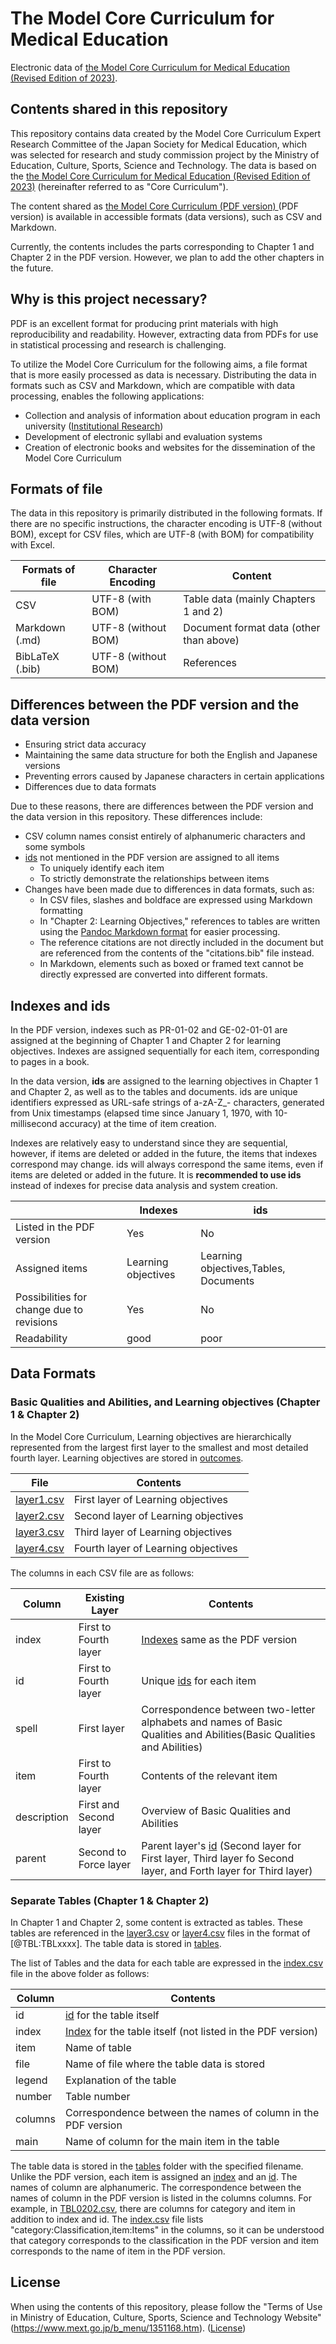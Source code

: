 # The Model Core Curriculum for Medical Education

Electronic data of [the Model Core Curriculum for Medical Education (Revised Edition of 2023)](https://www.mext.go.jp/b_menu/shingi/chousa/koutou/116/toushin/mext_01280.html).

## Contents shared in this repository

This repository contains data created by the Model Core Curriculum Expert Research Committee of the Japan Society for Medical Education, which was selected for research and study commission project by the Ministry of Education, Culture, Sports, Science and Technology. The data is based on the [the Model Core Curriculum for Medical Education (Revised Edition of 2023)](https://www.mext.go.jp/b_menu/shingi/chousa/koutou/116/toushin/mext_01280.html) (hereinafter referred to as "Core Curriculum").

The content shared as [the Model Core Curriculum (PDF version) ](https://www.mext.go.jp/b_menu/shingi/chousa/koutou/116/toushin/mext_01280.html) (PDF version) is available in accessible formats (data versions), such as CSV and Markdown.

Currently, the contents includes the parts corresponding to Chapter 1 and Chapter 2 in the PDF version. However, we plan to add the other chapters in the future.

## Why is this project necessary?

PDF is an excellent format for producing print materials with high reproducibility and readability. However, extracting data from PDFs for use in statistical processing and research is challenging.

To utilize the Model Core Curriculum for the following aims, a file format that is more easily processed as data is necessary. Distributing the data in formats such as CSV and Markdown, which are compatible with data processing, enables the following applications:

- Collection and analysis of information about education program in each university ([Institutional Research](https://doi.org/10.24489/jjphe.2018-012))
- Development of electronic syllabi and evaluation systems
- Creation of electronic books and websites for the dissemination of the Model Core Curriculum

## Formats of file

The data in this repository is primarily distributed in the following formats. If there are no specific instructions, the character encoding is UTF-8 (without BOM), except for CSV files, which are UTF-8 (with BOM) for compatibility with Excel.

| Formats of file | Character Encoding  | Content                                 |
| --------------- | ------------------- | --------------------------------------- |
| CSV             | UTF-8 (with BOM)    | Table data (mainly Chapters 1 and 2)    |
| Markdown (.md)  | UTF-8 (without BOM) | Document format data (other than above) |
| BibLaTeX (.bib) | UTF-8 (without BOM) | References                              |

## Differences between the PDF version and the data version

- Ensuring strict data accuracy
- Maintaining the same data structure for both the English and Japanese versions
- Preventing errors caused by Japanese characters in certain applications
- Differences due to data formats

Due to these reasons, there are differences between the PDF version and the data version in this repository. These differences include:

- CSV column names consist entirely of alphanumeric characters and some symbols
- [ids](#indexes-and-ids) not mentioned in the PDF version are assigned to all items
    - To uniquely identify each item
    - To strictly demonstrate the relationships between items
- Changes have been made due to differences in data formats, such as:
    - In CSV files, slashes and boldface are expressed using Markdown formatting
    - In "Chapter 2: Learning Objectives," references to tables are written using the [Pandoc Markdown format](https://pandoc.org/MANUAL.html#pandocs-markdown) for easier processing.
    - The reference citations are not directly included in the document but are referenced from the contents of the "citations.bib" file instead. 
    - In Markdown, elements such as boxed or framed text cannot be directly expressed are converted into different formats.


## Indexes and ids

In the PDF version, indexes such as PR-01-02 and GE-02-01-01 are assigned at the beginning of Chapter 1 and Chapter 2 for learning objectives. Indexes are assigned sequentially for each item, corresponding to pages in a book.

In the data version, **ids** are assigned to the learning objectives in Chapter 1 and Chapter 2, as well as to the tables and documents. ids are unique identifiers expressed as URL-safe strings of a-zA-Z_- characters, generated from Unix timestamps (elapsed time since January 1, 1970, with 10-millisecond accuracy) at the time of item creation.

Indexes are relatively easy to understand since they are sequential, however, if items are deleted or added in the future, the items that indexes correspond may change. ids will always correspond the same items, even if items are deleted or added in the future. It is **recommended to use ids** instead of indexes for precise data analysis and system creation.

|                                           | Indexes             | ids                                   |
| ----------------------------------------- | ------------------- | ------------------------------------- |
| Listed in the PDF version                 | Yes                 | No                                    |
| Assigned items                            | Learning objectives | Learning objectives,Tables, Documents |
| Possibilities for change due to revisions | Yes                 | No                                    |
| Readability                               | good                | poor                                  |

## Data Formats

### Basic Qualities and Abilities, and Learning objectives (Chapter 1 & Chapter 2)

In the Model Core Curriculum, Learning objectives are hierarchically represented from the largest first layer to the smallest and most detailed fourth layer. Learning objectives are stored in [outcomes](outcomes).

| File                              | Contents                            |
| --------------------------------- | ----------------------------------- |
| [layer1.csv](outcomes/layer1.csv) | First layer of Learning objectives  |
| [layer2.csv](outcomes/layer2.csv) | Second layer of Learning objectives |
| [layer3.csv](outcomes/layer3.csv) | Third layer of Learning objectives  |
| [layer4.csv](outcomes/layer4.csv) | Fourth layer of Learning objectives |

The columns in each CSV file are as follows:

| Column      | Existing Layer         | Contents                                                                                                                           |
| ----------- | ---------------------- | ---------------------------------------------------------------------------------------------------------------------------------- |
| index       | First to Fourth layer  | [Indexes](#indexes-and-ids) same as the PDF version                                                                                |
| id          | First to Fourth layer  | Unique [ids](#indexes-and-ids) for each item                                                                                       |
| spell       | First layer            | Correspondence between two-letter alphabets and names of Basic Qualities and Abilities(Basic Qualities and Abilities)              |
| item        | First to Fourth layer  | Contents of the relevant item                                                                                                      |
| description | First and Second layer | Overview of Basic Qualities and Abilities                                                                                          |
| parent      | Second to Force layer  | Parent layer's [id](#indexes-and-ids) (Second layer for First layer, Third layer fo Second layer, and Forth layer for Third layer) |

### Separate Tables (Chapter 1 & Chapter 2)

In Chapter 1 and Chapter 2, some content is extracted as tables. These tables are referenced in the [layer3.csv](outcomes/layer3.csv) or [layer4.csv](outcomes/layer4.csv) files in the format of [@TBL:TBLxxxx]. The table data is stored in [tables](tables).

The list of Tables and the data for each table are expressed in the [index.csv](tables/index.csv) file in the above folder as follows:

| Column  | Contents                                                                       |
| ------- | ------------------------------------------------------------------------------ |
| id      | [id](#indexes-and-ids) for the table itself                                    |
| index   | [Index](#indexes-and-ids) for the table itself (not listed in the PDF version) |
| item    | Name of table                                                                  |
| file    | Name of file where the table data is stored                                    |
| legend  | Explanation of the table                                                       |
| number  | Table number                                                                   |
| columns | Correspondence between the names of column in the PDF version                  |
| main    | Name of column for the main item in the table                                  |

The table data is stored in the [tables](tables) folder with the specified filename. Unlike the PDF version, each item is assigned an [index](#indexes-and-ids) and an [id](#indexes-and-ids). The names of column are alphanumeric. The correspondence between the names of column in the PDF version is listed in the columns columns. For example, in [TBL0202.csv](tables/TBL0202.csv), there are columns for category and item in addition to index and id. The [index.csv](tables/index.csv) file lists "category:Classification,item:Items" in the columns, so it can be understood that category corresponds to the classification in the PDF version and item corresponds to the name of item in the PDF version.

## License

When using the contents of this repository, please follow the "Terms of Use in Ministry of Education, Culture, Sports, Science and Technology Website" (https://www.mext.go.jp/b_menu/1351168.htm). ([License](./LICENSE))
